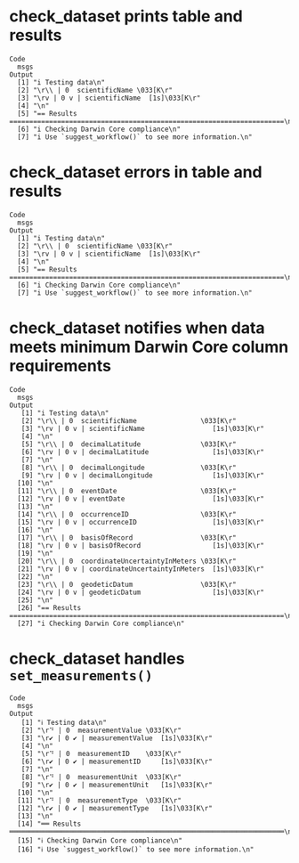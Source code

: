 # check_dataset prints table and results

    Code
      msgs
    Output
      [1] "i Testing data\n"                                                                  
      [2] "\r\\ | 0  scientificName \033[K\r"                                                 
      [3] "\rv | 0 v | scientificName  [1s]\033[K\r"                                          
      [4] "\n"                                                                                
      [5] "== Results =====================================================================\n"
      [6] "i Checking Darwin Core compliance\n"                                               
      [7] "i Use `suggest_workflow()` to see more information.\n"                             

# check_dataset errors in table and results

    Code
      msgs
    Output
      [1] "i Testing data\n"                                                                  
      [2] "\r\\ | 0  scientificName \033[K\r"                                                 
      [3] "\rv | 0 v | scientificName  [1s]\033[K\r"                                          
      [4] "\n"                                                                                
      [5] "== Results =====================================================================\n"
      [6] "i Checking Darwin Core compliance\n"                                               
      [7] "i Use `suggest_workflow()` to see more information.\n"                             

# check_dataset notifies when data meets minimum Darwin Core column requirements

    Code
      msgs
    Output
       [1] "i Testing data\n"                                                                  
       [2] "\r\\ | 0  scientificName                \033[K\r"                                  
       [3] "\rv | 0 v | scientificName                 [1s]\033[K\r"                           
       [4] "\n"                                                                                
       [5] "\r\\ | 0  decimalLatitude               \033[K\r"                                  
       [6] "\rv | 0 v | decimalLatitude                [1s]\033[K\r"                           
       [7] "\n"                                                                                
       [8] "\r\\ | 0  decimalLongitude              \033[K\r"                                  
       [9] "\rv | 0 v | decimalLongitude               [1s]\033[K\r"                           
      [10] "\n"                                                                                
      [11] "\r\\ | 0  eventDate                     \033[K\r"                                  
      [12] "\rv | 0 v | eventDate                      [1s]\033[K\r"                           
      [13] "\n"                                                                                
      [14] "\r\\ | 0  occurrenceID                  \033[K\r"                                  
      [15] "\rv | 0 v | occurrenceID                   [1s]\033[K\r"                           
      [16] "\n"                                                                                
      [17] "\r\\ | 0  basisOfRecord                 \033[K\r"                                  
      [18] "\rv | 0 v | basisOfRecord                  [1s]\033[K\r"                           
      [19] "\n"                                                                                
      [20] "\r\\ | 0  coordinateUncertaintyInMeters \033[K\r"                                  
      [21] "\rv | 0 v | coordinateUncertaintyInMeters  [1s]\033[K\r"                           
      [22] "\n"                                                                                
      [23] "\r\\ | 0  geodeticDatum                 \033[K\r"                                  
      [24] "\rv | 0 v | geodeticDatum                  [1s]\033[K\r"                           
      [25] "\n"                                                                                
      [26] "== Results =====================================================================\n"
      [27] "i Checking Darwin Core compliance\n"                                               

# check_dataset handles `set_measurements()`

    Code
      msgs
    Output
       [1] "ℹ Testing data\n"                                                                  
       [2] "\r⠙ | 0  measurementValue \033[K\r"                                                
       [3] "\r✔ | 0 ✔ | measurementValue  [1s]\033[K\r"                                        
       [4] "\n"                                                                                
       [5] "\r⠙ | 0  measurementID    \033[K\r"                                                
       [6] "\r✔ | 0 ✔ | measurementID     [1s]\033[K\r"                                        
       [7] "\n"                                                                                
       [8] "\r⠙ | 0  measurementUnit  \033[K\r"                                                
       [9] "\r✔ | 0 ✔ | measurementUnit   [1s]\033[K\r"                                        
      [10] "\n"                                                                                
      [11] "\r⠙ | 0  measurementType  \033[K\r"                                                
      [12] "\r✔ | 0 ✔ | measurementType   [1s]\033[K\r"                                        
      [13] "\n"                                                                                
      [14] "══ Results ═════════════════════════════════════════════════════════════════════\n"
      [15] "ℹ Checking Darwin Core compliance\n"                                               
      [16] "ℹ Use `suggest_workflow()` to see more information.\n"                             

